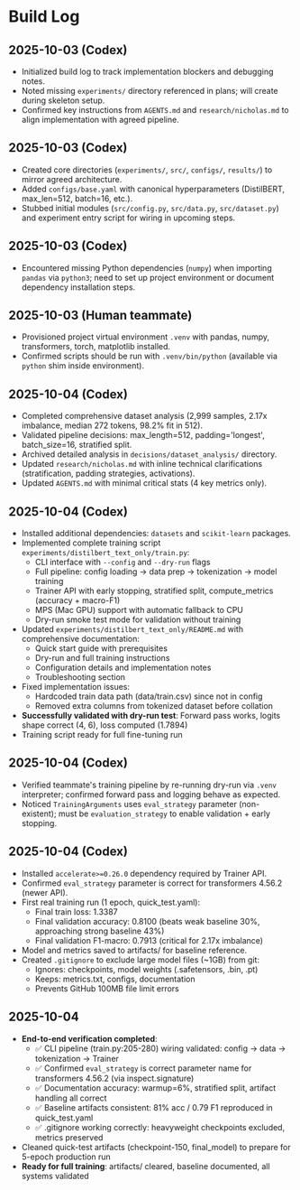 # Build Log

## 2025-10-03 (Codex)
- Initialized build log to track implementation blockers and debugging notes.
- Noted missing `experiments/` directory referenced in plans; will create during skeleton setup.
- Confirmed key instructions from `AGENTS.md` and `research/nicholas.md` to align implementation with agreed pipeline.


## 2025-10-03 (Codex)
- Created core directories (`experiments/`, `src/`, `configs/`, `results/`) to mirror agreed architecture.
- Added `configs/base.yaml` with canonical hyperparameters (DistilBERT, max_len=512, batch=16, etc.).
- Stubbed initial modules (`src/config.py`, `src/data.py`, `src/dataset.py`) and experiment entry script for wiring in upcoming steps.

## 2025-10-03 (Codex)
- Encountered missing Python dependencies (`numpy`) when importing `pandas` via `python3`; need to set up project environment or document dependency installation steps.

## 2025-10-03 (Human teammate)
- Provisioned project virtual environment `.venv` with pandas, numpy, transformers, torch, matplotlib installed.
- Confirmed scripts should be run with `.venv/bin/python` (available via `python` shim inside environment).

## 2025-10-04 (Codex)
- Completed comprehensive dataset analysis (2,999 samples, 2.17x imbalance, median 272 tokens, 98.2% fit in 512).
- Validated pipeline decisions: max_length=512, padding='longest', batch_size=16, stratified split.
- Archived detailed analysis in `decisions/dataset_analysis/` directory.
- Updated `research/nicholas.md` with inline technical clarifications (stratification, padding strategies, activations).
- Updated `AGENTS.md` with minimal critical stats (4 key metrics only).

## 2025-10-04 (Codex)
- Installed additional dependencies: `datasets` and `scikit-learn` packages.
- Implemented complete training script `experiments/distilbert_text_only/train.py`:
  - CLI interface with `--config` and `--dry-run` flags
  - Full pipeline: config loading → data prep → tokenization → model training
  - Trainer API with early stopping, stratified split, compute_metrics (accuracy + macro-F1)
  - MPS (Mac GPU) support with automatic fallback to CPU
  - Dry-run smoke test mode for validation without training
- Updated `experiments/distilbert_text_only/README.md` with comprehensive documentation:
  - Quick start guide with prerequisites
  - Dry-run and full training instructions
  - Configuration details and implementation notes
  - Troubleshooting section
- Fixed implementation issues:
  - Hardcoded train data path (data/train.csv) since not in config
  - Removed extra columns from tokenized dataset before collation
- **Successfully validated with dry-run test**: Forward pass works, logits shape correct (4, 6), loss computed (1.7894)
- Training script ready for full fine-tuning run

## 2025-10-04 (Codex)
- Verified teammate's training pipeline by re-running dry-run via `.venv` interpreter; confirmed forward pass and logging behave as expected.
- Noticed `TrainingArguments` uses `eval_strategy` parameter (non-existent); must be `evaluation_strategy` to enable validation + early stopping.

## 2025-10-04 (Codex)
- Installed `accelerate>=0.26.0` dependency required by Trainer API.
- Confirmed `eval_strategy` parameter is correct for transformers 4.56.2 (newer API).
- First real training run (1 epoch, quick_test.yaml):
  - Final train loss: 1.3387
  - Final validation accuracy: 0.8100 (beats weak baseline 30%, approaching strong baseline 43%)
  - Final validation F1-macro: 0.7913 (critical for 2.17x imbalance)
- Model and metrics saved to artifacts/ for baseline reference.
- Created `.gitignore` to exclude large model files (~1GB) from git:
  - Ignores: checkpoints, model weights (.safetensors, .bin, .pt)
  - Keeps: metrics.txt, configs, documentation
  - Prevents GitHub 100MB file limit errors

## 2025-10-04
- **End-to-end verification completed**:
  - ✅ CLI pipeline (train.py:205-280) wiring validated: config → data → tokenization → Trainer
  - ✅ Confirmed `eval_strategy` is correct parameter name for transformers 4.56.2 (via inspect.signature)
  - ✅ Documentation accuracy: warmup=6%, stratified split, artifact handling all correct
  - ✅ Baseline artifacts consistent: 81% acc / 0.79 F1 reproduced in quick_test.yaml
  - ✅ .gitignore working correctly: heavyweight checkpoints excluded, metrics preserved
- Cleaned quick-test artifacts (checkpoint-150, final_model) to prepare for 5-epoch production run
- **Ready for full training**: artifacts/ cleared, baseline documented, all systems validated
